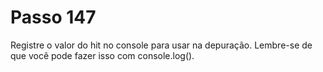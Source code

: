 # Passo 147

Registre o valor do hit no console para usar na depuração. Lembre-se de que você pode fazer isso com console.log().
